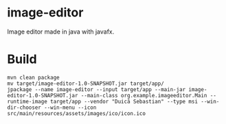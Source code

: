 # image-editor
Image editor made in java with javafx.

# Build
```shell
mvn clean package
mv target/image-editor-1.0-SNAPSHOT.jar target/app/
jpackage --name image-editor --input target/app --main-jar image-editor-1.0-SNAPSHOT.jar --main-class org.example.imageeditor.Main --runtime-image target/app --vendor "Duică Sebastian" --type msi --win-dir-chooser --win-menu --icon src/main/resources/assets/images/ico/icon.ico

```
